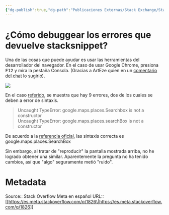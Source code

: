 ```yaml
---
{"dg-publish":true,"dg-path":"Publicaciones Externas/Stack Exchange/Stack Overflow en español/Stack Overflow en español Meta/es.meta.stackoverflow.com-1826.md","permalink":"/publicaciones-externas/stack-exchange/stack-overflow-en-espanol/stack-overflow-en-espanol-meta/es-meta-stackoverflow-com-1826/","title":"¿Cómo debuggear los errores que devuelve stacksnippet?","hide":true,"noteIcon":"\"0\"","created":"2024-04-03T12:49:10.593-06:00","updated":"2024-04-05T16:44:00.921-06:00"}
---
```


# ¿Cómo debuggear los errores que devuelve stacksnippet?

Una de las cosas que puede ayudar es usar las herramientas del desarrollador del navegador. En el caso de usar Google Chrome, presiona <kbd>F12</kbd> y mira la pestaña Consola. (Gracias a ArtEze quien en un [comentario del chat][1] lo sugirió).


[![][2]][2]

En el caso [referido][3], se muestra que hay 9 errores, dos de los cuales se deben a error de sintaxis.

>Uncaught TypeError: google.maps.places.Searchbox is not a constructor  
>Uncaught TypeError: google.maps.places.searchBox is not a constructor

De acuerdo a la [referencia oficial][3], las sintaxis correcta es google.maps.places.SearchBox

Sin embargo, al tratar de "reproducir" la pantalla mostrada arriba, no he logrado obtener una similar. Aparentemente la pregunta no ha tenido cambios, así que "algo" seguramente metió "ruido".

  [1]: http://chat.stackexchange.com/transcript/message/36884211#36884211
  [2]: https://i.stack.imgur.com/dlNT1.png
  [3]: https://developers.google.com/maps/documentation/javascript/reference#SearchBox

# Metadata
Source:: Stack Overflow Meta en español
URL:: [[https://es.meta.stackoverflow.com/q/1826\|https://es.meta.stackoverflow.com/q/1826]]

